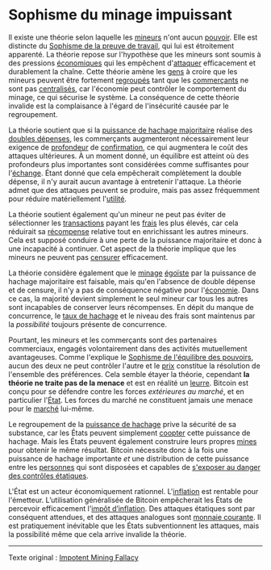 Sophisme du minage impuissant
=============================

Il existe une théorie selon laquelle les [mineurs](ch101-glossary.md#mineur) n'ont aucun [pouvoir](ch101-glossary.md#pouvoir). Elle est distincte du [Sophisme de la preuve de travail](ch073-proof-of-work-fallacy.md), qui lui est étroitement apparenté. La théorie repose sur l'hypothèse que les mineurs sont soumis à des pressions [économiques](ch101-glossary.md#économie) qui les empêchent d'[attaquer](ch101-glossary.md#attaque) efficacement et durablement la chaîne. Cette théorie amène les [gens](ch101-glossary.md#personne) à croire que les mineurs peuvent être fortement [regroupés](ch101-glossary.md#regroupement) tant que les [commerçants](ch101-glossary.md#commerçant) ne sont pas [centralisés](ch101-glossary.md#centralisation), car l'économie peut contrôler le comportement du minage, ce qui sécurise le système. La conséquence de cette théorie invalide est la complaisance à l'égard de l'insécurité causée par le regroupement.

La théorie soutient que si la [puissance de hachage majoritaire](ch101-glossary.md#puissance-de-hachage-majoritaire) réalise des [doubles dépenses](ch101-glossary.md#double-dépense), les commerçants augmenteront nécessairement leur exigence de [profondeur](ch101-glossary.md#profondeur) de [confirmation](ch101-glossary.md#confirmation), ce qui augmentera le coût des attaques ultérieures. À un moment donné, un équilibre est atteint où des profondeurs plus importantes sont considérées comme suffisantes pour l'[échange](ch101-glossary.md#échange). Étant donné que cela empêcherait complètement la double dépense, il n'y aurait aucun avantage à entretenir l'attaque. La théorie admet que des attaques peuvent se produire, mais pas assez fréquemment pour réduire matériellement l'[utilité](ch101-glossary.md#utilité).

La théorie soutient également qu'un mineur ne peut pas éviter de sélectionner les [transactions](ch101-glossary.md#transaction) payant les [frais](ch101-glossary.md#frais) les plus élevés, car cela réduirait sa [récompense](ch101-glossary.md#récompense) relative tout en enrichissant les autres mineurs. Cela est supposé conduire à une perte de la puissance majoritaire et donc à une incapacité à continuer. Cet aspect de la théorie implique que les mineurs ne peuvent pas [censurer](ch101-glossary.md#censure) efficacement.

La théorie considère également que le [minage](ch101-glossary.md#mine) [égoïste](ch101-glossary.md#égoïste) par la puissance de hachage majoritaire est faisable, mais qu'en l'absence de double dépense et de censure, il n'y a pas de conséquence négative pour l'[économie](ch101-glossary.md#économie). Dans ce cas, la majorité devient simplement le seul mineur car tous les autres sont incapables de conserver leurs récompenses. En dépit du manque de concurrence, le [taux de hachage](ch101-glossary.md#taux-de-hachage) et le niveau des frais sont maintenus par la *possibilité* toujours présente de concurrence.

Pourtant, les mineurs et les commerçants sont des partenaires commerciaux, engagés volontairement dans des activités mutuellement avantageuses. Comme l'explique le [Sophisme de l'équilibre des pouvoirs](ch042-balance-of-power-fallacy.md), aucun des deux ne peut contrôler l'autre et le [prix](ch101-glossary.md#prix) constitue la résolution de l'ensemble des préférences. Cela semble étayer la théorie, cependant **la théorie ne traite pas de la menace** et est en réalité un [leurre](https://fr.wiktionary.org/wiki/leurre). Bitcoin est conçu pour se défendre contre les forces *extérieures au marché*, et en particulier l'[État](ch101-glossary.md#état). Les forces du marché ne constituent jamais une menace pour le [marché](ch101-glossary.md#marché) lui-même.

Le regroupement de la [puissance de hachage](ch101-glossary.md#puissance-de-hachage) prive la sécurité de sa substance, car les États peuvent simplement [coopter](ch101-glossary.md#cooptation) cette puissance de hachage. Mais les États peuvent également construire leurs propres [mines](ch101-glossary.md#mine) pour obtenir le même résultat. Bitcoin nécessite donc à la fois une puissance de hachage importante *et* une distribution de cette puissance entre les [personnes](ch101-glossary.md#personne) qui sont disposées et capables de [s'exposer au danger des contrôles étatiques](ch016-risk-sharing-principle.md).

L'État est un acteur économiquement rationnel. L'[inflation](ch101-glossary.md#inflation) est rentable pour l'émetteur. L’utilisation généralisée de Bitcoin empêcherait les États de percevoir efficacement l'[impôt d’inflation](https://fr.wikipedia.org/wiki/Seigneuriage). Des attaques étatiques sont par conséquent attendues, et des attaques analogues sont [monnaie courante](https://fr.wikipedia.org/wiki/Contr%C3%B4le_des_changes). Il est pratiquement inévitable que les États subventionnent les attaques, mais la possibilité même que cela arrive invalide la théorie.

---

Texte original : [Impotent Mining Fallacy](https://github.com/libbitcoin/libbitcoin-system/wiki/Impotent-Mining-Fallacy)